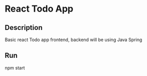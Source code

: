 # React Todo App


## Description 
Basic react Todo app frontend, backend will be using Java Spring

## Run
npm start



